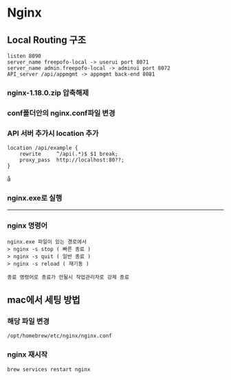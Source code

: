 # Nginx

## Local Routing 구조
```
listen 8090
server_name freepofo-local -> userui port 8071
server_name admin.freepofo-local -> adminui port 8072
API_server /api/appmgmt -> appmgmt back-end 8081
```


### nginx-1.18.0.zip 압축해제

### conf폴더안의 nginx.conf파일 변경

### API 서버 추가시 location 추가
```
location /api/example {
    rewrite     ^/api(.*)$ $1 break;
    proxy_pass  http://localhost:80??;
}
```
å
### nginx.exe로 실행
-----
### nginx 명령어
```
nginx.exe 파일이 있는 경로에서
> nginx -s stop ( 빠른 종료 )
> nginx -s quit ( 일반 종료 )
> nginx -s reload ( 재기동 )

종료 명령어로 종료가 안될시 작업관리자로 강제 종료
```

## mac에서 세팅 방법

### 해당 파일 변경
```
/opt/homebrew/etc/nginx/nginx.conf
```

### nginx 재시작
```
brew services restart nginx
```